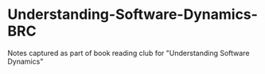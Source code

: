 # Understanding-Software-Dynamics-BRC
Notes captured as part of book reading club for "Understanding Software Dynamics"
